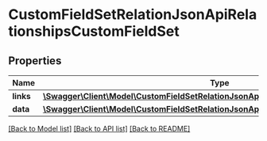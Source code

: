 # CustomFieldSetRelationJsonApiRelationshipsCustomFieldSet

## Properties
Name | Type | Description | Notes
------------ | ------------- | ------------- | -------------
**links** | [**\Swagger\Client\Model\CustomFieldSetRelationJsonApiRelationshipsCustomFieldSetLinks**](CustomFieldSetRelationJsonApiRelationshipsCustomFieldSetLinks.md) |  | [optional] 
**data** | [**\Swagger\Client\Model\CustomFieldSetRelationJsonApiRelationshipsCustomFieldSetData**](CustomFieldSetRelationJsonApiRelationshipsCustomFieldSetData.md) |  | [optional] 

[[Back to Model list]](../../README.md#documentation-for-models) [[Back to API list]](../../README.md#documentation-for-api-endpoints) [[Back to README]](../../README.md)

